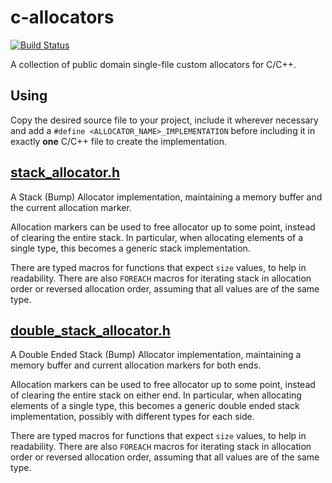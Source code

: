 # c-allocators
[![Build Status](https://travis-ci.org/gilzoide/c-allocators.svg?branch=master)](https://travis-ci.org/gilzoide/c-allocators)

A collection of public domain single-file custom allocators for C/C++.


## Using
Copy the desired source file to your project, include it wherever necessary and
add a `#define <ALLOCATOR_NAME>_IMPLEMENTATION` before including it in exactly
**one** C/C++ file to create the implementation.


## [stack_allocator.h](stack_allocator.h)
A Stack (Bump) Allocator implementation, maintaining a memory buffer and the current allocation marker.

Allocation markers can be used to free allocator up to some point, instead of clearing the entire stack.
In particular, when allocating elements of a single type, this becomes a generic stack implementation.

There are typed macros for functions that expect `size` values, to help in readability.
There are also `FOREACH` macros for iterating stack in allocation order or reversed allocation order,
assuming that all values are of the same type.


## [double_stack_allocator.h](double_stack_allocator.h)
A Double Ended Stack (Bump) Allocator implementation, maintaining a memory buffer and current allocation
markers for both ends.

Allocation markers can be used to free allocator up to some point, instead of clearing the entire stack
on either end.
In particular, when allocating elements of a single type, this becomes a generic double ended stack
implementation, possibly with different types for each side.

There are typed macros for functions that expect `size` values, to help in readability.
There are also `FOREACH` macros for iterating stack in allocation order or reversed allocation order,
assuming that all values are of the same type.

